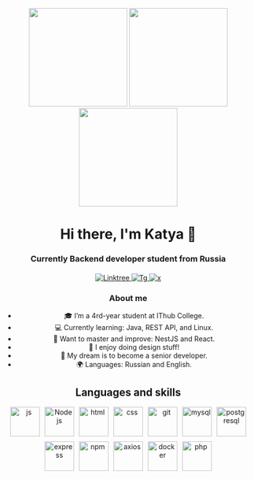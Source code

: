 <div style="text-align: center;">

<img src="https://github.com/user-attachments/assets/b3500d80-d3ea-4bab-8805-5f48ee7fe50b" height="200" />
<img src="https://github.com/user-attachments/assets/bb0ce063-f02c-4a78-bc9e-4bdb568c0660" height="200" /> 
<img src="https://github.com/user-attachments/assets/5513bb92-d585-4239-a6b4-fd390076b688" height="200" />

<div id="header" style="text-align: center;">
  <h1>Hi there, I'm Katya 👋</h1>
  <h3>Currently Backend developer student from Russia</h3>
</div>

<div id="socials" style="text-align: center; margin: 20px 0;">
  <a href="https://linktr.ee/K4t3a">
    <img src="https://img.shields.io/badge/linktree-green?style=for-the-badge&logo=linktree&logoColor=white" alt="Linktree">
  </a>
  <a href="https://t.me/adepto_xiao">
    <img src="https://img.shields.io/badge/telegram-blue?style=for-the-badge&logo=telegram&logoColor=white" alt="Tg">
  </a>
  <a href="https://x.com/y_yaded">
    <img src="https://img.shields.io/badge/x-black?style=for-the-badge&logo=x&logoColor=white" alt="x">
  </a>
</div>

### About me  
- 🎓 I’m a 4rd-year student at IThub College.  
- 💻 Currently learning: Java, REST API, and Linux.  
- 🚀 Want to master and improve: NestJS and React.  
- 🎨 I enjoy doing design stuff!  
- 🌟 My dream is to become a senior developer.    
- 🌍 Languages: Russian and English.

<div id="lang" style="text-align: center;">
  <h2>Languages and skills</h2>
  <div style="display: flex; justify-content: center; gap: 10px; flex-wrap: wrap;">
    <img src="https://cdn.jsdelivr.net/gh/devicons/devicon@latest/icons/javascript/javascript-original.svg" style="height: 60px; width: 60px;" title="js" />
    <img src="https://cdn.jsdelivr.net/gh/devicons/devicon@latest/icons/nodejs/nodejs-original.svg" style="height: 60px; width: 60px;" title="Node js" />
    <img src="https://cdn.jsdelivr.net/gh/devicons/devicon@latest/icons/html5/html5-original-wordmark.svg" style="height: 60px; width: 60px;" title="html" />
    <img src="https://cdn.jsdelivr.net/gh/devicons/devicon@latest/icons/css3/css3-original.svg" style="height: 60px; width: 60px;" title="css" />
    <img src="https://cdn.jsdelivr.net/gh/devicons/devicon@latest/icons/git/git-original.svg" style="height: 60px; width: 60px;" title="git" />
    <img src="https://cdn.jsdelivr.net/gh/devicons/devicon@latest/icons/mysql/mysql-original.svg" style="height: 60px; width: 60px;" title="mysql" />
    <img src="https://cdn.jsdelivr.net/gh/devicons/devicon@latest/icons/postgresql/postgresql-original.svg" style="height: 60px; width: 60px;" title="postgresql" />
    <img src="https://cdn.jsdelivr.net/gh/devicons/devicon@latest/icons/express/express-original.svg" style="height: 60px; width: 60px;" title="express" />
    <img src="https://cdn.jsdelivr.net/gh/devicons/devicon@latest/icons/npm/npm-original-wordmark.svg" style="height: 60px; width: 60px;" title="npm" />
    <img src="https://cdn.jsdelivr.net/gh/devicons/devicon@latest/icons/axios/axios-plain.svg" style="height: 60px; width: 60px;" title="axios" />
    <img src="https://cdn.jsdelivr.net/gh/devicons/devicon@latest/icons/docker/docker-original.svg" style="height: 60px; width: 60px;" title="docker" />
    <img src="https://cdn.jsdelivr.net/gh/devicons/devicon@latest/icons/php/php-original.svg" style="height: 60px; width: 60px;" title="php" />
  </div>
</div>

</div>
